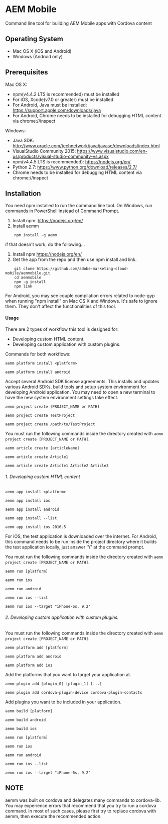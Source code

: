 # AEM Mobile

Command line tool for building AEM Mobile apps with Cordova content

## Operating System
* Mac OS X (iOS and Android)
* Windows (Android only)

## Prerequisites
Mac OS X:
* npm(v4.4.2 LTS is recommended) must be installed
* For iOS, Xcode(v7.0 or greater) must be installed
* For Android, Java must be installed:
  https://support.apple.com/downloads/java
* For Android, Chrome needs to be installed for debugging HTML content via chrome://inspect

Windows:
* Java SDK:
  http://www.oracle.com/technetwork/java/javase/downloads/index.html
* VisualStudio Community 2015:
  https://www.visualstudio.com/en-us/products/visual-studio-community-vs.aspx
* npm(v4.4.5 LTS is recommended):
  https://nodejs.org/en/
* Python 2.7:
  https://www.python.org/download/releases/2.7/
* Chrome needs to be installed for debugging HTML content via chrome://inspect

## Installation
You need npm installed to run the command line tool. On Windows, run commands in PowerShell instead of Command Prompt.

1.  Install npm:
    https://nodejs.org/en/
2.  Install aemm
	
~~~~
	npm install -g aemm
~~~~
	
if that doesn't work, do the following...

1.  Install npm
    https://nodejs.org/en/
2.  Get the app from the repo and then use npm install and link.

~~~~
	git clone https://github.com/adobe-marketing-cloud-mobile/aemmobile.git
	cd aemmobile
	npm -g install
	npm link
~~~~

For Android, you may see couple compilation errors related to node-gyp when running "npm install" on Mac OS X and Windows.
It's safe to ignore them. They don't affect the functionalities of this tool.

#### Usage

There are 2 types of workflow this tool is designed for:
* Developing custom HTML content.
* Developing custom application with custom plugins.

Commands for both workflows:

`aemm platform install <platform>`

    aemm platform install android
 
Accept several Android SDK license agreements. This installs and updates various Android SDKs, build tools and setup system environment for developing Android application.
You may need to open a new terminal to have the new system environment settings take effect.

`aemm project create [PROJECT_NAME or PATH]`

	aemm project create TestProject
	
	aemm project create /path/to/TestProject

You must run the following commands inside the directory created with `aemm project create [PROJECT_NAME or PATH]`.  

`aemm article create [articleName]`

	aemm article create Article1
	
	aemm article create Article1 Article2 Article3
 
 
###### 1. Developing custom HTML content
  
`aemm app install <platform>`

	aemm app install ios

	aemm app install android
	
	aemm app install --list
	
	aemm app install ios 2016.5

For iOS, the test application is downloaded over the internet. For Android, this command needs to be run inside the project directory where it builds the test application locally, just answer 'Y' at the command prompt.

You must run the following commands inside the directory created with `aemm project create [PROJECT_NAME or PATH]`.  

`aemm run [platform]`

	aemm run ios
	
	aemm run android
	
	aemm run ios --list
	
	aemm run ios --target "iPhone-6s, 9.2"

###### 2. Developing custom application with custom plugins.

You must run the following commands inside the directory created with `aemm project create [PROJECT_NAME or PATH]`.

`aemm platform add [platform]`

	aemm platform add android
	
	aemm platform add ios

Add the platforms that you want to target your application at.

`aemm plugin add [plugin_0] [plugin_1] [...]`

	aemm plugin add cordova-plugin-device cordova-plugin-contacts

Add plugins you want to be included in your application.

`aemm build [platform]`

	aemm build android
	
	aemm build ios
	
`aemm run [platform]`

	aemm run ios
	
	aemm run android
	
	aemm run ios --list
	
	aemm run ios --target "iPhone-6s, 9.2"

## NOTE

aemm was built on cordova and delegates many commands to cordova-lib. You may experience errors that recommend that you try to run a cordova command.
In most of such cases, please first try to replace cordova with aemm, then execute the recommended action.
